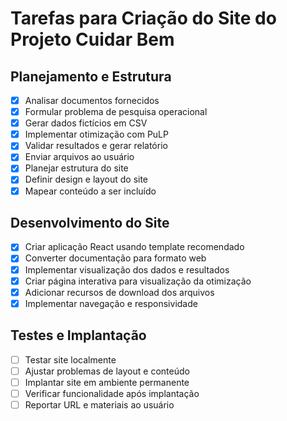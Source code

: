 # Tarefas para Criação do Site do Projeto Cuidar Bem

## Planejamento e Estrutura
- [x] Analisar documentos fornecidos
- [x] Formular problema de pesquisa operacional
- [x] Gerar dados fictícios em CSV
- [x] Implementar otimização com PuLP
- [x] Validar resultados e gerar relatório
- [x] Enviar arquivos ao usuário
- [x] Planejar estrutura do site
- [x] Definir design e layout do site
- [x] Mapear conteúdo a ser incluído

## Desenvolvimento do Site
- [x] Criar aplicação React usando template recomendado
- [x] Converter documentação para formato web
- [x] Implementar visualização dos dados e resultados
- [x] Criar página interativa para visualização da otimização
- [x] Adicionar recursos de download dos arquivos
- [x] Implementar navegação e responsividade

## Testes e Implantação
- [ ] Testar site localmente
- [ ] Ajustar problemas de layout e conteúdo
- [ ] Implantar site em ambiente permanente
- [ ] Verificar funcionalidade após implantação
- [ ] Reportar URL e materiais ao usuário
